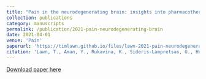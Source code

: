 ```yaml
---
title: "Pain in the neurodegenerating brain: insights into pharmacotherapy for Alzheimer disease and Parkinson disease"
collection: publications
category: manuscripts
permalink: /publication/2021-pain-neurodegenerating-brain
date: 2021-04-01
venue: 'Pain'
paperurl: 'https://timlawn.github.io/files/lawn-2021-pain-neurodegenerating-brain.pdf'
citation: 'Lawn, T., Aman, Y., Rukavina, K., Sideris-Lampretsas, G., Howard, M., Ballard, C., Chaudhuri, K.R., & Malcangio, M. (2021). Pain in the neurodegenerating brain: insights into pharmacotherapy for Alzheimer disease and Parkinson disease. <i>Pain</i>, 162(4), 999-1006.'
---
```


[Download paper here](https://timlawn.github.io/files/lawn-2021-pain-neurodegenerating-brain.pdf)
